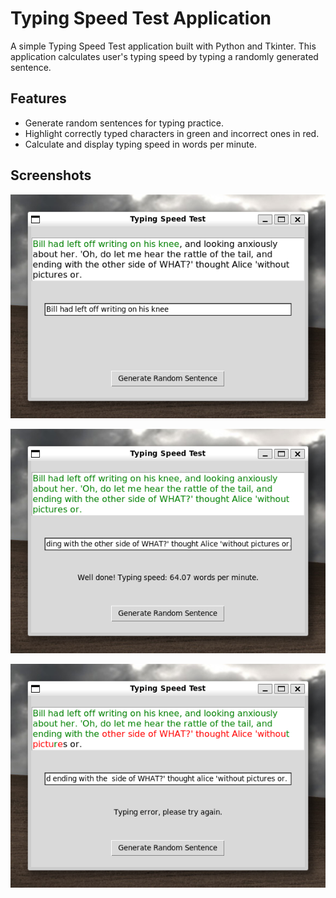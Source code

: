 # Typing Speed Test Application

A simple Typing Speed Test application built with Python and Tkinter. This application calculates user's typing speed by typing a randomly generated sentence. 

## Features

- Generate random sentences for typing practice.
- Highlight correctly typed characters in green and incorrect ones in red.
- Calculate and display typing speed in words per minute.

## Screenshots

![ss1](https://github.com/realsarius/100DaysofPython/blob/main/day-86/Screenshots/Screenshot%202024-08-08%20102440.png?raw=true)

![ss2](https://github.com/realsarius/100DaysofPython/blob/main/day-86/Screenshots/Screenshot%202024-08-08%20102507.png?raw=true)

![ss3](https://github.com/realsarius/100DaysofPython/blob/main/day-86/Screenshots/Screenshot%202024-08-08%20102516.png?raw=true)
